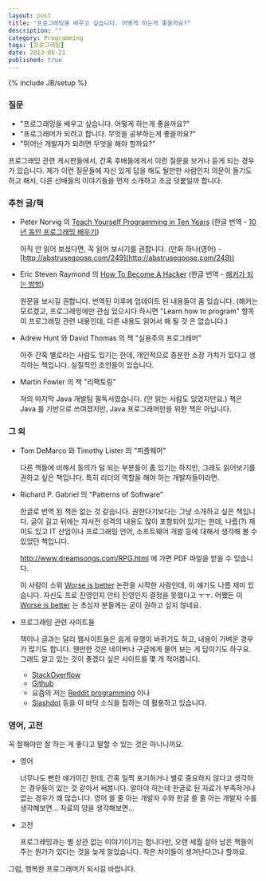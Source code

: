 ```yaml
---
layout: post
title: "프로그래밍을 배우고 싶습니다. 어떻게 하는게 좋을까요?"
description: ""
category: Programming
tags: [프로그래밍]
date: 2013-05-21
published: true
---
```

{% include JB/setup %}

[how-to-10-years]: http://norvig.com/21-days.html
[how-to-10-years-ko]: http://tavon.org/teach-yourself-programming-in-ten-years-korean.html

[hacker]: http://www.catb.org/esr/faqs/hacker-howto.html
[hacker-ko]: http://kwonnam.pe.kr/howtobecomeahacker.html

[Worse is better]: http://www.dreamsongs.com/WorseIsBetter.html

### 질문

* "프로그래밍을 배우고 싶습니다. 어떻게 하는게 좋을까요?"
* "프로그래머가 되려고 합니다. 무엇을 공부하는게 좋을까요?"
* "뛰어난 개발자가 되려면 무엇을 해야 할까요?"

프로그래밍 관련 게시판들에서, 간혹 후배들에게서 이런 질문을 보거나 듣게 되는 경우가 있습니다. 제가 이런 질문들에 자신 있게 답을 해도 될만한 사람인지 의문이 들기도 하고 해서, 다른 선배들의 이야기들을 먼저 소개하고 조금 덧붙일까 합니다.

### 추천 글/책

* Peter Norvig 의 [Teach Yourself Programming in Ten Years][how-to-10-years] (한글 번역 - [10년 동안 프로그래밍 배우기][how-to-10-years-ko])

  아직 안 읽어 보셨다면, 꼭 읽어 보시기를 권합니다.
  (만화 하나(영어) - [http://abstrusegoose.com/249](http://abstrusegoose.com/249))

* Eric Steven Raymond 의 [How To Become A Hacker][hacker] (한글 번역 - [해커가 되는 방법][hacker-ko])

  원문을 보시길 권합니다. 번역된 이후에 업데이트 된 내용들이 좀 있습니다.
  (해커는 모르겠고, 프로그래밍에만 관심 있으시다 하시면 "Learn how to program" 항목이 프로그래밍 관련 내용인데, 다른 내용도 읽어서 해 될 것 은 없습니다.)



* Adrew Hunt 와 David Thomas 의 책 "실용주의 프로그래머"

  아주 간혹 별로라는 사람도 있기는 한데, 개인적으로 충분한 소장 가치가 있다고 생각하는 책입니다. 실질적인 조언들이 있습니다.

* Martin Fowler 의 책 "리팩토링"

  저의 마지막 Java 개발팀 필독서였습니다. (안 읽는 사람도 있었지만요.) 책은 Java 를 기반으로 쓰여졌지만, Java 프로그래머만을 위한 책은 아닙니다.

### 그 외

* Tom DeMarco 와 Timothy Lister 의 "피플웨어"

  다른 책들에 비해서 동의가 덜 되는 부분들이 좀 있기는 하지만,
  그래도 읽어보기를 권하고 싶은 책입니다. 특히 리더의 역할을 해야 하는 개발자들이라면.


* Richard P. Gabriel 의 "Patterns of Software"

  한글로 번역 된 책은 없는 것 같습니다.
  권한다기보다는 그냥 소개하고 싶은 책입니다.
  글이 길고 뒤에는 자서전 성격의 내용도 많이 포함되어 있기는 한데,
  나름(?) 재미도 있고
  IT 산업이나 프로그래밍 언어, 소프트웨어 개발 등에 대해서 생각해 볼 수
  있었던 책입니다.

  <http://www.dreamsongs.com/RPG.html> 에 가면 PDF 파일을 받을 수 있습니다.

  이 사람이 소위 [Worse is better][] 논란을 시작한 사람인데,
  이 얘기도 나름 재미 있습니다. 자신도 프로 진영인지 안티 진영인지 결정을 못했다고 ㅜㅜ. 어쨌든 이 [Worse is better][] 는 초심자 분들께는 굳이 권하고 싶지 않네요.


* 프로그래밍 관련 사이트들

  책이나 글과는 달리 웹사이트들은 쉽게 유행이 바뀌기도 하고, 내용이 가벼운 경우가 많기도 합니다. 웬만한 것은 네이버나 구글에게 물어 보는 게 답이기도 하구요.
  그래도 알고 있는 것이 좋겠다 싶은 사이트를 몇 개 적어봅니다.
  - [StackOverflow](http://stackoverflow.com/) 
  - [Github](http://github.com)
  - 요즘의 저는 [Reddit programming](http://www.reddit.com/r/programming/) 이나
  - [Slashdot](http://slashdot.org/) 등을 이 바닥 소식을 접하는 데 활용하고 있습니다.
  

### 영어, 고전

꼭 잘해야만 잘 하는 게 좋다고 말할 수 있는 것은 아니니까요.

* 영어

  너무나도 뻔한 얘기이긴 한데, 간혹 일찍 포기하거나 별로 중요하지 않다고 생각하는 경우들이 있는 것 같아서 써봅니다.
  알아야 하는데 한글로 된 자료가 부족하거나 없는 경우가 꽤 많습니다.
  영어 쓸 줄 아는 개발자 수와 한글 쓸 줄 아는 개발자 수를 생각해보면... 자료의 양을 생각해보면...
  

* 고전

  프로그래밍과는 별 상관 없는 이야기이기는 합니다만,
  오랜 세월 살아 남은 책들이 주는 뭔가가 있다는 것을
  늦게 알았습니다. 작은 차이들이 생겨난다고나 할까요.

그럼, 행복한 프로그래머가 되시길 바랍니다.


<!--  LocalWords:  피터 노빅 피플웨어
 -->
